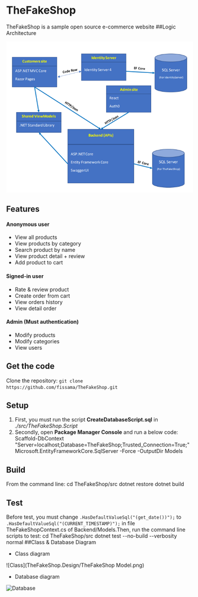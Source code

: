 # TheFakeShop
TheFakeShop is a sample open source e-commerce website
##Logic Architecture

![LogicArchitecture](TheFakeShop.Design/Structure.png)
## Features
#### Anonymous user
- View all products
- View products by category
- Search product by name
- View product detail + review
- Add product to cart
#### Signed-in user
- Rate & review product
- Create order from cart
- View orders history
- View detail order
#### Admin (Must authentication)
- Modify products
- Modify categories
- View users
## Get the code
Clone the repository:
```git clone https://github.com/fissama/TheFakeShop.git```
## Setup
1. First, you must run the script **CreateDatabaseScript.sql** in *./src/TheFakeShop.Script*
2. Secondly, open **Package Manager Console** and run a below code:
    Scaffold-DbContext "Server=localhost;Database=TheFakeShop;Trusted_Connection=True;" Microsoft.EntityFrameworkCore.SqlServer -Force -OutputDir Models
## Build
From the command line:
    cd TheFakeShop/src
    dotnet restore
    dotnet build
## Test
Before test, you must change ```.HasDefaultValueSql("(get_date())");``` to ```.HasDefaultValueSql("(CURRENT_TIMESTAMP)");``` in file TheFakeShopContext.cs of Backend/Models.Then, run the command line scripts to test:
    cd TheFakeShop/src
    dotnet test --no-build --verbosity normal
##Class & Database Diagram
- Class diagram

![Class](TheFakeShop.Design/TheFakeShop Model.png)
- Database diagram

![Database](TheFakeShop.Design/databaseDiagram.png)